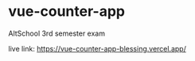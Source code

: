 # vue-counter-app
AltSchool 3rd semester exam

live link: https://vue-counter-app-blessing.vercel.app/

